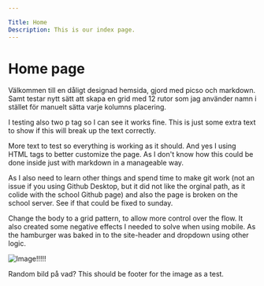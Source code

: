 ```yaml
---

Title: Home
Description: This is our index page.
---
```



<div class="main-grid">
   <div class="main-child-header">
      <h1 >Home page</h1>
   </div>
   <div class="main-child-text">
      <p >
         Välkommen till en dåligt designad hemsida, gjord med picso och markdown. Samt testar nytt sätt att skapa en grid med 12 rutor som jag använder namn i stället för manuelt sätta varje kolumns placering. 
      </p>
      <p>
         I testing also two p tag so I can see it works fine. This is just some extra text to show if this will break up the text correctly.
      </p>
      <p>
         More text to test so everything is working as it should. And yes I using HTML tags to better customize the page. As I don't know how this could be done inside just with markdown in a manageable way. 
      </p>
      <p>
         As I also need to learn other things and spend time to make git work (not an issue if you using Github Desktop, but it did not like the orginal path, as it colide with the school Github page) and also the page is broken on the school server. See if that could be fixed to sunday.  
      </p>
      <p>
          Change the body to a grid pattern, to allow more control over the flow. It also created some negative effects I needed to solve when using mobile. As the hamburger was baked in to the site-header and dropdown using other logic.       
      </p>
   </div>
   <div class="main-child-img">
      <img src="assets/img/Image_of.webp"  alt="Image!!!!!">
      <p>
         Random bild på vad? This should be footer 
         for the image as a test.
      </p>
   </div>
</div>
